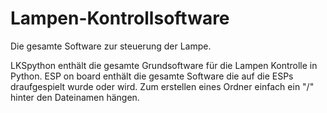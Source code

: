 # Lampen-Kontrollsoftware
Die gesamte Software zur steuerung der Lampe.

LKSpython enthält die gesamte Grundsoftware für die Lampen Kontrolle  in Python.
ESP on board enthält die gesamte Software die auf die ESPs draufgespielt wurde oder wird.
Zum erstellen eines Ordner einfach ein "/" hinter den Dateinamen hängen.
